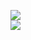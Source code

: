 [![](https://img.shields.io/badge/Made%20With-Github%20Spray-lightgrey.svg?style=for-the-badge&logo=github)](https://github.com/Annihil/github-spray#10762)  
[![](https://i.imgur.com/2DrTn0Z.gif)](https://github.com/Annihil/github-spray)